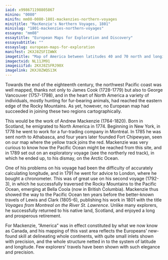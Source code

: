 ```yaml
---
iaid: x998671198805867
minino: "0080"
minifn: mm08-0080-1801-mackenzies-northern-voyages
minititle: "MacKenzie's Northern Voyages, 1801"
minislug: "1801-mackenzies-northern-voyages"
essayno: "mm08"
essaytitle: "European Maps for Exploration and Discovery"
essaysubtitle: ""
essayslug: european-maps-for-exploration
manifest: 2KXJ8ZSFIIWWX
imagetitle: "Map of America between latitudes 40 and 70 north and longitudes 45 and 180 west, exhibiting Mackenzie's track from Montreal to Fort Chipewyan & from..."
imagectxid: NL11JM91
imageiiifid: 2KXJ8ZSFRJ90X
imagelink: 2KXJ8ZWQS13K
---
```


Towards the end of the eighteenth century, the northwest Pacific coast was well mapped, thanks not only to James Cook (1728-1779) but also to George Vancouver (1757-1798), and in the heart of North America a variety of individuals, mostly hunting for fur-bearing animals, had reached the eastern edge of the Rocky Mountains. As yet, however, no European map had succeeded in joining these two regions cartographically.

This would be the work of Andrew Mackenzie (1764-1820). Born in Scotland, he emigrated to North America in 1774. Beginning in New York, in 1778 he went to work for a fur-trading company in Montréal. In 1785 he was sent north to Athabasca, and four years later founded Fort Chipewyan, seen on our map where the yellow track joins the red. Mackenzie was very curious to know how the Pacific Ocean might be reached from this site, and in 1789 set out on an exploratory voyage (see the northerly red track), in which he ended up, to his dismay, on the Arctic Ocean.

One of his problems on his voyage had been the difficulty of accurately calculating longitude, and in 1791 he went for advice to London, where he bought a chronometer. This was of great use on his second voyage (1792-3), in which he successfully traversed the Rocky Mountains to the Pacific Ocean, emerging at Bella Coola (now in British Columbia). Mackenzie thus showed the way to the Pacific Ocean ten years before the better-known travels of Lewis and Clark (1805-6), publishing his work in 1801 with the title _Voyages from Montreal on the River St. Lawrence_. Unlike many explorers, he successfully returned to his native land, Scotland, and enjoyed a long and prosperous retirement.

For Mackenzie, “America” was in effect constituted by what we now know as Canada, and his mapping of this vast area reflects the Europeans’ new-found skill at delineating whole continents, with quite small inlets shown with precision, and the whole structure netted in to the system of latitude and longitude. Few explorers’ travels have been shown with such elegance and precision.
